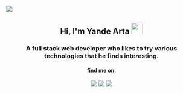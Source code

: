 ![](https://komarev.com/ghpvc/?username=yandearta&color=lightgrey)

<div align="center">
  <h2>Hi, I'm Yande Arta <img src="https://raw.githubusercontent.com/MartinHeinz/MartinHeinz/master/wave.gif" width="30px"></h2>
  <h3>A full stack web developer who likes to try various technologies that he finds interesting.</h3>
  <h4>find me on:</h4>
  <a href="https://facebook.com/yande.cc/"><img src="https://img.shields.io/badge/Facebook-%231877F2.svg?style=for-the-badge&logo=Facebook&logoColor=white"></a>
  <a href="https://instagram.com/yande.cc/"><img src="https://img.shields.io/badge/yande.cc-%23E4405F.svg?style=for-the-badge&logo=Instagram&logoColor=white"></a>
  <a href="https://twitter.com/yande_cc/"><img src="https://img.shields.io/badge/yande__cc-%231DA1F2.svg?style=for-the-badge&logo=Twitter&logoColor=white"></a>
</div>
